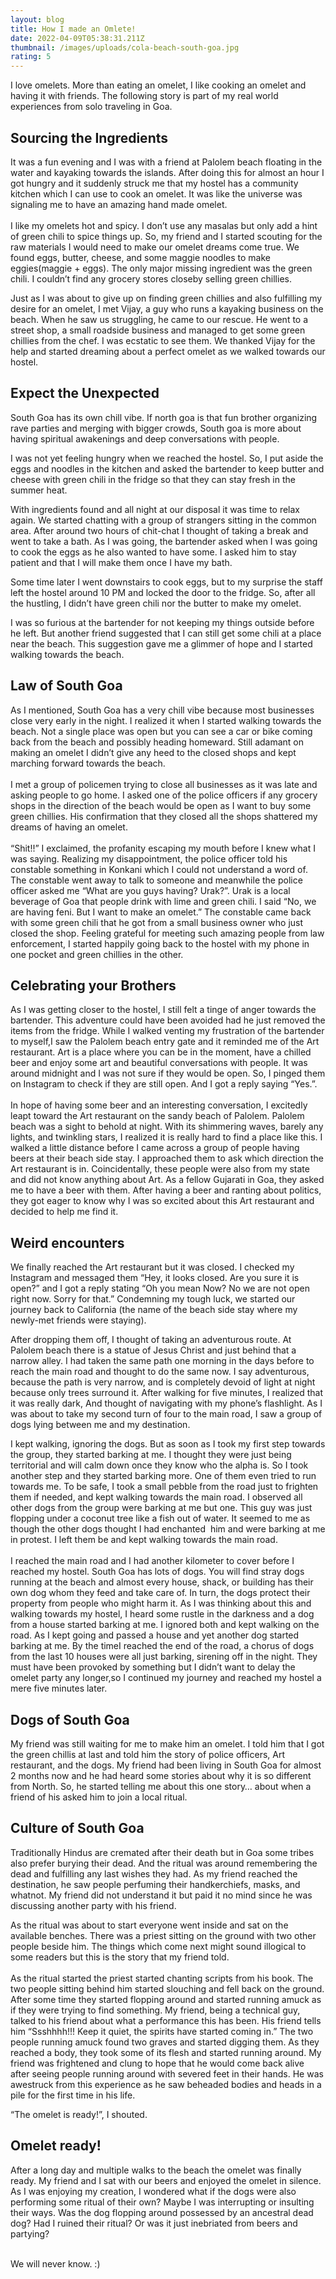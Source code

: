 ```yaml
---
layout: blog
title: How I made an Omlete!
date: 2022-04-09T05:38:31.211Z
thumbnail: /images/uploads/cola-beach-south-goa.jpg
rating: 5
---
```

I love omelets. More than eating an omelet, I like cooking an omelet and having it with friends. The following story is part of my real world experiences from solo traveling in Goa. 

## Sourcing the Ingredients

It was a fun evening and I was with a friend at Palolem beach floating in the water and kayaking towards the islands. After doing this for almost an hour I got hungry and it suddenly struck me that my hostel has a community kitchen which I can use to cook an omelet. It was like the universe was signaling me to have an amazing hand made omelet.\
\
I like my omelets hot and spicy. I don’t use any masalas but only add a hint of green chili to spice things up. So, my friend and I started scouting for the raw materials I would need to make our omelet dreams come true. We found eggs, butter, cheese, and some maggie noodles to make eggies(maggie + eggs). The only major missing ingredient was the green chili. I couldn’t find any grocery stores closeby selling green chillies. 



Just as I was about to give up on finding green chillies and also fulfilling my desire for an omelet, I met Vijay, a guy who runs a kayaking business on the beach. When he saw us struggling, he came to our rescue. He went to a street shop, a small roadside business and managed to get some green chillies from the chef. I was ecstatic to see them. We thanked Vijay for the help and started dreaming about a perfect omelet as we walked towards our hostel.

## Expect the Unexpected

South Goa has its own chill vibe. If north goa is that fun brother organizing rave parties and merging with bigger crowds, South goa is more about having spiritual awakenings and deep conversations with people. 



I was not yet feeling hungry when we reached the hostel. So, I put aside the eggs and noodles in the kitchen and asked the bartender to keep butter and cheese with green chili in the fridge so that they can stay fresh in the summer heat. 



With ingredients found and all night at our disposal it was time to relax again. We started chatting with a group of strangers sitting in the common area. After around two hours of chit-chat I thought of taking a break and went to take a bath. As I was going, the bartender asked when I was going to cook the eggs as he also wanted to have some. I asked him to stay patient and that I will make them once I have my bath. 



Some time later I went downstairs to cook eggs, but to my surprise the staff left the hostel around 10 PM and locked the door to the fridge. So, after all the hustling, I didn’t have green chili nor the butter to make my omelet.

I was so furious at the bartender for not keeping my things outside before he left. But another friend suggested that I can still get some chili at a place near the beach. This suggestion gave me a glimmer of hope and I started walking towards the beach.



## Law of South Goa 

As I mentioned, South Goa has a very chill vibe because most businesses close very early in the night. I realized it when I started walking towards the beach. Not a single place was open but you can see a car or bike coming back from the beach and possibly heading homeward. Still adamant on making an omelet I didn’t give any heed to the closed shops and kept marching forward towards the beach.\
\
I met a group of policemen trying to close all businesses as it was late and asking people to go home. I asked one of the police officers if any grocery shops in the direction of the beach would be open as I want to buy some green chillies. His confirmation that they closed all the shops shattered my dreams of having an omelet.\
\
“Shit!!” I exclaimed, the profanity escaping my mouth before I knew what I was saying. Realizing my disappointment, the police officer told his constable something in Konkani which I could not understand a word of. The constable went away to talk to someone and meanwhile the police officer asked me “What are you guys having? Urak?”. Urak is a local beverage of Goa that people drink with lime and green chili. I said “No, we are having feni. But I want to make an omelet.” The constable came back with some green chili that he got from a small business owner who just closed the shop. Feeling grateful for meeting such amazing people from law enforcement, I started happily going back to the hostel with my phone in one pocket and green chillies in the other.

## Celebrating your Brothers

As I was getting closer to the hostel, I still felt a tinge of anger towards the bartender. This adventure could have been avoided had he just removed the items from the fridge. While I walked venting my frustration of the bartender to myself,I saw the Palolem beach entry gate and it reminded me of the Art restaurant. Art is a place where you can be in the moment, have a chilled beer and enjoy some art and beautiful conversations with people. It was around midnight and I was not sure if they would be open. So, I pinged them on Instagram to check if they are still open. And I got a reply saying “Yes.”.\
\
In hope of having some beer and an interesting conversation, I excitedly leapt toward the Art restaurant on the sandy beach of Palolem. Palolem beach was a sight to behold at night. With its shimmering waves, barely any lights, and twinkling stars, I realized it is really hard to find a place like this. I walked a little distance before I came across a group of people having beers at their beach side stay. I approached them to ask which direction the Art restaurant is in. Coincidentally, these people were also from my state and did not know anything about Art. As a fellow Gujarati in Goa, they asked me to have a beer with them. After having a beer and ranting about politics, they got eager to know why I was so excited about this Art restaurant and decided to help me find it.

## Weird encounters

We finally reached the Art restaurant but it was closed. I checked my Instagram and messaged them “Hey, it looks closed. Are you sure it is open?” and I got a reply stating “Oh you mean Now? No we are not open right now. Sorry for that.” Condemning my tough luck, we started our journey back to California (the name of the beach side stay where my newly-met friends were staying). 



After dropping them off, I thought of taking an adventurous route. At Palolem beach there is a statue of Jesus Christ and just behind that a narrow alley. I had taken the same path one morning in the days before to reach the main road and thought to do the same now. I say adventurous, because the path is very narrow, and is completely devoid of light at night because only trees surround it. After walking for five minutes, I realized that it was really dark, And thought of navigating with my phone’s flashlight. As I was about to take my second turn of four to the main road, I saw a group of dogs lying between me and my destination.



I kept walking, ignoring the dogs. But as soon as I took my first step towards the group, they started barking at me. I thought they were just being territorial and will calm down once they know who the alpha is. So I took another step and they started barking more. One of them even tried to run towards me. To be safe, I took a small pebble from the road just to frighten them if needed, and kept walking towards the main road. I observed all other dogs from the group were barking at me but one. This guy was just flopping under a coconut tree like a fish out of water. It seemed to me as though the other dogs thought I had enchanted  him and were barking at me in protest. I left them be and kept walking towards the main road.\
\
I reached the main road and I had another kilometer to cover before I reached my hostel. South Goa has lots of dogs. You will find stray dogs running at the beach and almost every house, shack, or building has their own dog whom they feed and take care of. In turn, the dogs protect their property from people who might harm it. As I was thinking about this and walking towards my hostel, I heard some rustle in the darkness and a dog from a house started barking at me. I ignored both and kept walking on the road. As I kept going and passed a house and yet another dog started barking at me. By the timeI reached the end of the road, a chorus of dogs from the last 10 houses were all just barking, sirening off in the night. They must have been provoked by something but I didn’t want to delay the omelet party any longer,so I continued my journey and reached my hostel a mere five minutes later.



## Dogs of South Goa

My friend was still waiting for me to make him an omelet. I told him that I got the green chillis at last and told him the story of police officers, Art restaurant, and the dogs. My friend had been living in South Goa for almost 2 months now and he had heard some stories about why it is so different from North. So, he started telling me about this one story… about when a friend of his asked him to join a local ritual.



## Culture of South Goa

Traditionally Hindus are cremated after their death but in Goa some tribes also prefer burying their dead. And the ritual was around remembering the dead and fulfilling any last wishes they had. As my friend reached the destination, he saw people perfuming their handkerchiefs, masks, and whatnot. My friend did not understand it but paid it no mind since he was discussing another party with his friend.



As the ritual was about to start everyone went inside and sat on the available benches. There was a priest sitting on the ground with two other people beside him. The things which come next might sound illogical to some readers but this is the story that my friend told.\
\
As the ritual started the priest started chanting scripts from his book. The two people sitting behind him started slouching and fell back on the ground. After some time they started flopping around and started running amuck as if they were trying to find something. My friend, being a technical guy, talked to his friend about what a performance this has been. His friend tells him “Ssshhhh!!! Keep it quiet, the spirits have started coming in.” The two people running amuck found two graves and started digging them. As they reached a body, they took some of its flesh and started running around. My friend was frightened and clung to hope that he would come back alive after seeing people running around with severed feet in their hands. He was awestruck from this experience as he saw beheaded bodies and heads in a pile for the first time in his life.



“The omelet is ready!”, I shouted.

## Omelet ready!

After a long day and multiple walks to the beach the omelet was finally ready. My friend and I sat with our beers and enjoyed the omelet in silence. As I was enjoying my creation, I wondered what if the dogs were also performing some ritual of their own? Maybe I was interrupting or insulting their ways. Was the dog flopping around possessed by an ancestral dead dog? Had I ruined their ritual? Or was it just inebriated from beers and partying?

\
We will never know. :)